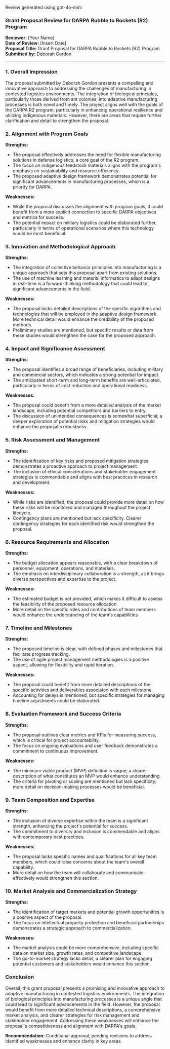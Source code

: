 Review generated using gpt-4o-mini

### Grant Proposal Review for DARPA Rubble to Rockets (R2) Program

**Reviewer:** [Your Name]  
**Date of Review:** [Insert Date]  
**Proposal Title:** Grant Proposal for DARPA Rubble to Rockets (R2) Program  
**Submitted by:** Deborah Gordon  

---

### 1. Overall Impression

The proposal submitted by Deborah Gordon presents a compelling and innovative approach to addressing the challenges of manufacturing in contested logistics environments. The integration of biological principles, particularly those derived from ant colonies, into adaptive manufacturing processes is both novel and timely. The project aligns well with the goals of the DARPA R2 program, particularly in enhancing operational resilience and utilizing indigenous materials. However, there are areas that require further clarification and detail to strengthen the proposal.

### 2. Alignment with Program Goals

**Strengths:**
- The proposal effectively addresses the need for flexible manufacturing solutions in defense logistics, a core goal of the R2 program.
- The focus on indigenous feedstock materials aligns with the program's emphasis on sustainability and resource efficiency.
- The proposed adaptive design framework demonstrates potential for significant advancements in manufacturing processes, which is a priority for DARPA.

**Weaknesses:**
- While the proposal discusses the alignment with program goals, it could benefit from a more explicit connection to specific DARPA objectives and metrics for success.
- The potential impact on military logistics could be elaborated further, particularly in terms of operational scenarios where this technology would be most beneficial.

### 3. Innovation and Methodological Approach

**Strengths:**
- The integration of collective behavior principles into manufacturing is a unique approach that sets this proposal apart from existing solutions.
- The use of machine learning and material informatics to adapt designs in real-time is a forward-thinking methodology that could lead to significant advancements in the field.

**Weaknesses:**
- The proposal lacks detailed descriptions of the specific algorithms and technologies that will be employed in the adaptive design framework. More technical detail would enhance the credibility of the proposed methods.
- Preliminary studies are mentioned, but specific results or data from these studies would strengthen the case for the proposed approach.

### 4. Impact and Significance Assessment

**Strengths:**
- The proposal identifies a broad range of beneficiaries, including military and commercial sectors, which indicates a strong potential for impact.
- The anticipated short-term and long-term benefits are well-articulated, particularly in terms of cost reduction and operational readiness.

**Weaknesses:**
- The proposal could benefit from a more detailed analysis of the market landscape, including potential competitors and barriers to entry.
- The discussion of unintended consequences is somewhat superficial; a deeper exploration of potential risks and mitigation strategies would enhance the proposal's robustness.

### 5. Risk Assessment and Management

**Strengths:**
- The identification of key risks and proposed mitigation strategies demonstrates a proactive approach to project management.
- The inclusion of ethical considerations and stakeholder engagement strategies is commendable and aligns with best practices in research and development.

**Weaknesses:**
- While risks are identified, the proposal could provide more detail on how these risks will be monitored and managed throughout the project lifecycle.
- Contingency plans are mentioned but lack specificity. Clearer contingency strategies for each identified risk would strengthen the proposal.

### 6. Resource Requirements and Allocation

**Strengths:**
- The budget allocation appears reasonable, with a clear breakdown of personnel, equipment, operations, and materials.
- The emphasis on interdisciplinary collaboration is a strength, as it brings diverse perspectives and expertise to the project.

**Weaknesses:**
- The estimated budget is not provided, which makes it difficult to assess the feasibility of the proposed resource allocation.
- More detail on the specific roles and contributions of team members would enhance the understanding of the team's capabilities.

### 7. Timeline and Milestones

**Strengths:**
- The proposed timeline is clear, with defined phases and milestones that facilitate progress tracking.
- The use of agile project management methodologies is a positive aspect, allowing for flexibility and rapid iteration.

**Weaknesses:**
- The proposal could benefit from more detailed descriptions of the specific activities and deliverables associated with each milestone.
- Accounting for delays is mentioned, but specific strategies for managing timeline adjustments could be elaborated.

### 8. Evaluation Framework and Success Criteria

**Strengths:**
- The proposal outlines clear metrics and KPIs for measuring success, which is critical for project accountability.
- The focus on ongoing evaluations and user feedback demonstrates a commitment to continuous improvement.

**Weaknesses:**
- The minimum viable product (MVP) definition is vague; a clearer description of what constitutes an MVP would enhance understanding.
- The criteria for pivoting or scaling are mentioned but lack specificity; more detail on decision-making processes would be beneficial.

### 9. Team Composition and Expertise

**Strengths:**
- The inclusion of diverse expertise within the team is a significant strength, enhancing the project's potential for success.
- The commitment to diversity and inclusion is commendable and aligns with contemporary best practices.

**Weaknesses:**
- The proposal lacks specific names and qualifications for all key team members, which could raise concerns about the team's overall capability.
- More detail on how the team will collaborate and communicate effectively would strengthen this section.

### 10. Market Analysis and Commercialization Strategy

**Strengths:**
- The identification of target markets and potential growth opportunities is a positive aspect of the proposal.
- The focus on intellectual property protection and beneficial partnerships demonstrates a strategic approach to commercialization.

**Weaknesses:**
- The market analysis could be more comprehensive, including specific data on market size, growth rates, and competitive landscape.
- The go-to-market strategy lacks detail; a clearer plan for engaging potential customers and stakeholders would enhance this section.

### Conclusion

Overall, this grant proposal presents a promising and innovative approach to adaptive manufacturing in contested logistics environments. The integration of biological principles into manufacturing processes is a unique angle that could lead to significant advancements in the field. However, the proposal would benefit from more detailed technical descriptions, a comprehensive market analysis, and clearer strategies for risk management and stakeholder engagement. Addressing these weaknesses will enhance the proposal's competitiveness and alignment with DARPA's goals. 

**Recommendation:** Conditional approval, pending revisions to address identified weaknesses and enhance clarity in key areas.